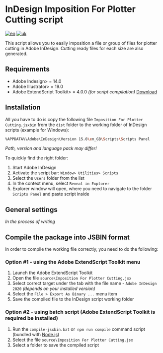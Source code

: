 # InDesign Imposition For Plotter Cutting script
[![en](https://img.shields.io/badge/language-english-red?style=for-the-badge)](https://github.com/sergii-nosachenko/AdobeIndesign-Plotter-Imposition/blob/master/readme.md)
[![uk](https://img.shields.io/badge/%D0%BC%D0%BE%D0%B2%D0%B0-%D1%83%D0%BA%D1%80%D0%B0%D1%97%D0%BD%D1%81%D1%8C%D0%BA%D0%B0-yellow?style=for-the-badge)](https://github.com/sergii-nosachenko/AdobeIndesign-Plotter-Imposition/blob/master/readme-uk.md)

This script allows you to easily imposition a file or group of files for plotter cutting in Adobe InDesign. Cutting ready files for each size are also generated.

## Requirements

* Adobe Indesign> = 14.0
* Adobe Illustrator> = 19.0
* Adobe ExtendScript Toolkit> = 4.0.0 *(for script compilation)* [Download](https://github.com/Adobe-CEP/CEP-Resources/tree/master/ExtendScript-Toolkit)

## Installation

All you have to do is copy the following file `Imposition For Plotter Cutting.jsxbin` from the `dist` folder to the working folder of InDesign scripts (example for Windows):

```bash
%APPDATA%\Adobe\InDesign\Version 15.0\en_GB\Scripts\Scripts Panel
```

*Path, version and language pack may differ!*

To quickly find the right folder:

1. Start Adobe InDesign
2. Activate the script bar: `Window> Utilities> Scripts`
3. Select the `Users` folder from the list
4. In the context menu, select `Reveal in Explorer`
5. Explorer window will open, where you need to navigate to the folder `Scripts Panel` and paste script inside

## General settings

*In the process of writing*

## Compile the package into JSBIN format

In order to compile the working file correctly, you need to do the following:

### Option #1 - using the Adobe ExtendScript Toolkit menu

1. Launch the Adobe ExtendScript Toolkit
2. Open the file `source\Imposition For Plotter Cutting.jsx`
3. Select correct target under the tab with the file name - `Adobe InDesign 2020` *(depends on your installed version)*
4. Select the `File > Export As Binary ...` menu item
5. Save the compiled file to the InDesign script working folder

### Option #2 - using batch script (Adobe ExtendScript Toolkit is required be installed)

1. Run the `compile-jsxbin.bat` or` npm run compile` command script (bundled with [Node.js](https://nodejs.org/))
2. Select the file `source\Imposition For Plotter Cutting.jsx`
3. Select a folder to save the compiled script